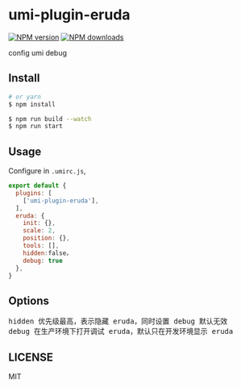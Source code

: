 # umi-plugin-eruda

[![NPM version](https://img.shields.io/npm/v/umi-plugin-eruda.svg?style=flat)](https://npmjs.org/package/umi-plugin-eruda) [![NPM downloads](http://img.shields.io/npm/dm/umi-plugin-eruda.svg?style=flat)](https://npmjs.org/package/umi-plugin-eruda)

config umi debug

## Install

```bash
# or yarn
$ npm install
```

```bash
$ npm run build --watch
$ npm run start
```

## Usage

Configure in `.umirc.js`,

```js
export default {
  plugins: [
    ['umi-plugin-eruda'],
  ],
  eruda: {
    init: {},
    scale: 2,
    position: {},
    tools: [],
    hidden:false，
    debug: true
  },
}
```

## Options

<pre>
hidden 优先级最高，表示隐藏 eruda，同时设置 debug 默认无效
debug 在生产环境下打开调试 eruda，默认只在开发环境显示 eruda
</pre>

## LICENSE

MIT
